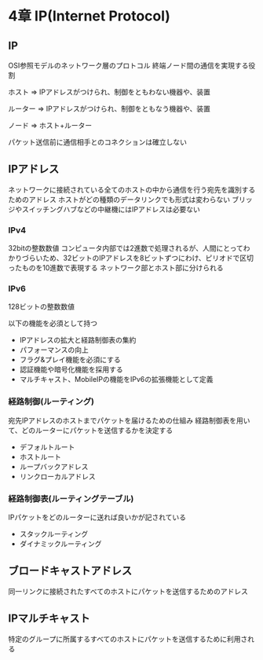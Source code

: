 # 4章 IP(Internet Protocol)

## IP
OSI参照モデルのネットワーク層のプロトコル
終端ノード間の通信を実現する役割

ホスト
=> IPアドレスがつけられ、制御をともわない機器や、装置

ルーター
=> IPアドレスがつけられ、制御をともなう機器や、装置

ノード
=> ホスト+ルーター

パケット送信前に通信相手とのコネクションは確立しない

## IPアドレス
ネットワークに接続されている全てのホストの中から通信を行う宛先を識別するためのアドレス
ホストがどの種類のデータリンクでも形式は変わらない
ブリッジやスイッチングハブなどの中継機にはIPアドレスは必要ない

### IPv4
32bitの整数数値
コンピュータ内部では2進数で処理されるが、人間にとってわかりづらいため、32ビットのIPアドレスを8ビットずつにわけ、ピリオドで区切ったものを10進数で表現する
ネットワーク部とホスト部に分けられる

### IPv6
128ビットの整数数値

以下の機能を必須として持つ
- IPアドレスの拡大と経路制御表の集約
- パフォーマンスの向上
- フラグ&プレイ機能を必須にする
- 認証機能や暗号化機能を採用する
- マルチキャスト、MobileIPの機能をIPv6の拡張機能として定義

### 経路制御(ルーティング)
宛先IPアドレスのホストまでパケットを届けるための仕組み
経路制御表を用いて、どのルーターにパケットを送信するかを決定する

- デフォルトルート
- ホストルート
- ループバックアドレス
- リンクローカルアドレス

### 経路制御表(ルーティングテーブル)
IPパケットをどのルーターに送れば良いかが記されている

- スタックルーティング
- ダイナミックルーティング

## ブロードキャストアドレス
同一リンクに接続されたすべてのホストにパケットを送信するためのアドレス

## IPマルチキャスト
特定のグループに所属するすべてのホストにパケットを送信するために利用される
